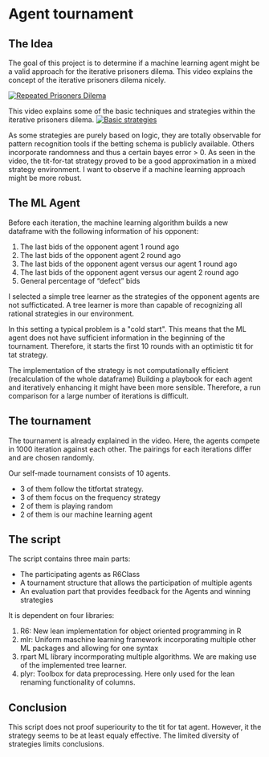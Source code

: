 # Agent tournament
## The Idea
The goal of this project is to determine if a machine learning agent might be a valid approach for the iterative prisoners dilema.
This video explains the concept of the iterative prisoners dilema nicely.

[![Repeated Prisoners Dilema](https://img.youtube.com/vi/Elqs5xDu6ZI/0.jpg)](https://www.youtube.com/watch?v=Elqs5xDu6ZI "Iterative prisoners dilema")

This video explains some of the basic techniques and strategies within the iterative prisoners dilema.
[![Basic strategies](https://img.youtube.com/vi/BOvAbjfJ0x0/0.jpg)](https://www.youtube.com/watch?v=BOvAbjfJ0x0 "Basic strategies")

As some strategies are purely based on logic, they are totally observable for pattern recognition tools if the betting schema is publicly available. Others incorporate randomness and thus a certain bayes error > 0.
As seen in the video, the tit-for-tat strategy proved to be a good approximation in a mixed strategy environment.
I want to observe if a machine learning approach might be more robust.

## The ML Agent
Before each iteration, the machine learning algorithm builds a new dataframe with the following information of his opponent:
1. The last bids of the opponent agent 1 round ago
2. The last bids of the opponent agent 2 round ago
3. The last bids of the opponent agent versus our agent 1 round ago
4. The last bids of the opponent agent versus our agent 2 round ago
5. General percentage of “defect” bids

I selected a simple tree learner as the strategies of the opponent agents are not sufficticated.
A tree learner is more than capable of recognizing all rational strategies in our environment.

In this setting a typical problem is a "cold start".
This means that the ML agent does not have sufficient information in the beginning of the tournament.
Therefore, it starts the first 10 rounds with an optimistic tit for tat strategy.

The implementation of the strategy is not computationally efficient (recalculation of the whole dataframe)
Building a playbook for each agent and iteratively enhancing it might have been more sensible.
Therefore, a run comparison for a large number of iterations is difficult.

## The tournament
The tournament is already explained in the video.
Here, the agents compete in 1000 iteration against each other. The pairings for each iterations differ and are chosen randomly.

Our self-made tournament consists of 10 agents.
* 3 of them follow the titfortat strategy.
* 3 of them focus on the frequency strategy
* 2 of them is playing random
* 2 of them is our machine learning agent

## The script
The script contains three main parts:
- The participating agents as R6Class
- A tournament structure that allows the participation of multiple agents
- An evaluation part that provides feedback for the Agents and winning strategies

It is dependent on four libraries:
1. R6: New lean implementation for object oriented programming in R
2. mlr: Uniform maschine learning framework incorporating multiple other ML packages and allowing for one syntax
3. rpart ML library incormporating multiple algorithms. We are making use of the implemented tree learner.
4. plyr: Toolbox for data preprocessing. Here only used for the lean renaming functionality of columns.

## Conclusion
This script does not proof superiourity to the tit for tat agent.
However, it the strategy seems to be at least equaly effective.
The limited diversity of strategies limits conclusions.
